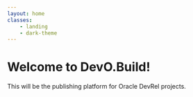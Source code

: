 ```yaml
---
layout: home
classes:
    - landing
    - dark-theme
---
```

# Welcome to DevO.Build!

This will be the publishing platform for Oracle DevRel projects.

